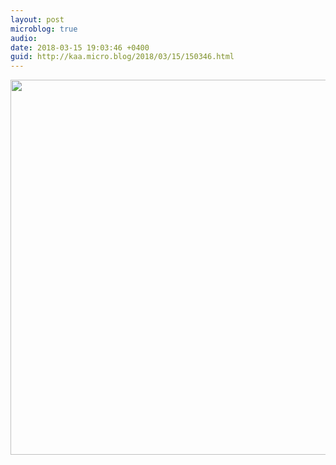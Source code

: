 ```yaml
---
layout: post
microblog: true
audio: 
date: 2018-03-15 19:03:46 +0400
guid: http://kaa.micro.blog/2018/03/15/150346.html
---
```



<img src="https://www.kaa.bz/uploads/2018/53d42ae1b9.jpg" width="600" height="600" />
